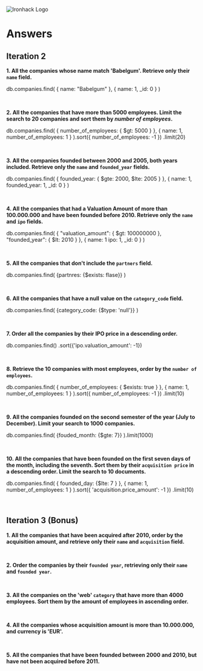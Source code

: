 ![Ironhack Logo](https://i.imgur.com/1QgrNNw.png)

# Answers

## Iteration 2

**1. All the companies whose name match 'Babelgum'. Retrieve only their `name` field.**

db.companies.find(
    { name: "Babelgum" },
    { name: 1, _id: 0 }
)


<br>

**2. All the companies that have more than 5000 employees. Limit the search to 20 companies and sort them by *number of employees*.**

db.companies.find(
    { number_of_employees: { $gt: 5000 } },
    { name: 1, number_of_employees: 1 }
).sort({ number_of_employees: -1 })
.limit(20)


<br>

**3. All the companies founded between 2000 and 2005, both years included. Retrieve only the `name` and `founded_year` fields.**

db.companies.find(
    { founded_year: { $gte: 2000, $lte: 2005 } },
    { name: 1, founded_year: 1, _id: 0 }
)


<br>

**4. All the companies that had a Valuation Amount of more than 100.000.000 and have been founded before 2010. Retrieve only the `name` and `ipo` fields.**

db.companies.find(
    {
        "valuation_amount": { $gt: 100000000 },
        "founded_year": { $lt: 2010 }
    },
    { name: 1 ipo: 1, _id: 0 }
)

<br>

**5. All the companies that don't include the `partners` field.**

db.companies.find(
    {partnres: {$exists: flase}}
)

<br>

**6. All the companies that have a null value on the `category_code` field.**

db.companies.find(
    {category_code: {$type: 'null'}}
)

<br>

**7. Order all the companies by their IPO price in a descending order.**

db.companies.find()
    .sort({'ipo.valuation_amount': -1})

<br>

**8. Retrieve the 10 companies with most employees, order by the `number of employees`.**

db.companies.find(
    { number_of_employees: { $exists: true } },
    { name: 1, number_of_employees: 1 }
).sort({ number_of_employees: -1 })
.limit(10)

<br>

**9. All the companies founded on the second semester of the year (July to December). Limit your search to 1000 companies.**

db.companies.find(
    {fouded_month: {$gte: 7}}
).limit(1000)

<br>

**10. All the companies that have been founded on the first seven days of the month, including the seventh. Sort them by their `acquisition price` in a descending order. Limit the search to 10 documents.**

db.companies.find(
    { founded_day: {$lte: 7 } },
    { name: 1, number_of_employees: 1 }
).sort({ 'acquisition.price_amount': -1 })
.limit(10)

<br>

## Iteration 3 (Bonus)

**1. All the companies that have been acquired after 2010, order by the acquisition amount, and retrieve only their `name` and `acquisition` field.**

<!-- Your Query Goes Here -->

<br>

**2. Order the companies by their `founded year`, retrieving only their `name` and `founded year`.**

<!-- Your Query Goes Here -->

<br>

**3. All the companies on the 'web' `category` that have more than 4000 employees. Sort them by the amount of employees in ascending order.**

<!-- Your Query Goes Here -->

<br>

**4. All the companies whose acquisition amount is more than 10.000.000, and currency is 'EUR'.**

<!-- Your Query Goes Here -->

<br>

**5. All the companies that have been founded between 2000 and 2010, but have not been acquired before 2011.**

<!-- Your Query Goes Here -->

<br>
